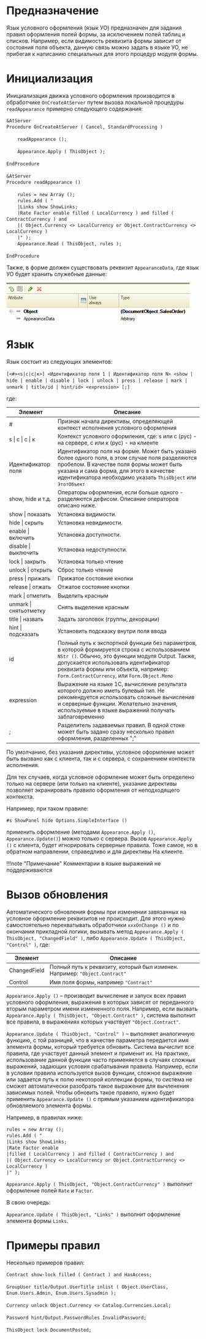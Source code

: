 Предназначение
==============

Язык условного оформления (язык УО) предназначен для задания правил оформления
полей формы, за исключением полей таблиц и списков. Например, если видимость
реквизита формы зависит от состояния поля объекта, данную связь можно задать в
языке УО, не прибегая к написанию специальных для этого процедур модуля формы.

Инициализация
=============

Инициализация движка условного оформления производится в обработчике
`OnCreateAtServer` путем вызова локальной процедуры `readAppearance` примерно
следующего содержания:

```
&AtServer
Procedure OnCreateAtServer ( Cancel, StandardProcessing )

    readAppearance ();

    Appearance.Apply ( ThisObject );

EndProcedure

&AtServer
Procedure readAppearance ()

    rules = new Array ();
    rules.Add ( "
    |Links show ShowLinks;
    |Rate Factor enable filled ( LocalCurrency ) and filled ( ContractCurrency ) and
    |( Object.Currency <> LocalCurrency or Object.ContractCurrency <> LocalCurrency )
    |" );
    Appearance.Read ( ThisObject, rules );

EndProcedure
```

Также, в форме должен существовать реквизит `AppearanceData`, где язык УО будет
хранить служебные данные:

![](../img/e14232785b7ff642c8b7f3fd4974879a.png)

Язык
====

Язык состоит из следующих элементов:

`[<#><s|c|с|к>] <Идентификатор поля 1 | Идентификатор поля N> <show | hide | enable | disable | lock | unlock | press | release | mark | unmark | title/id | hint/id> <expression> [;]`

где:

| Элемент                | Описание                                                                                                                                                                                                                                                                     |
|------------------------|------------------------------------------------------------------------------------------------------------------------------------------------------------------------------------------------------------------------------------------------------------------------------|
| #                      | Признак начала директивы, определяющей контекст исполнения условного оформления                                                                                                                                                                                              |
| s \| c \| с \| к       | Контекст условного оформления, где: s или с (рус) - на сервере, c или к (рус) - на клиенте                                                                                                                                                                                   |
| Идентификатор поля     | Идентификатор поля на форме. Может быть указано более одного поля, в этом случае поля разделяются пробелом. В качестве поля формы может быть указана и сама форма, для этого в качестве идентификатора необходимо указать `ThisObject` или `ЭтотОбъект`                          |
| show, hide и т.д.      | Операторы оформления, если больше одного - разделяются дефисом. Описание операторов описано ниже.                                                                                                                                                                            |
| show \| показать       | Установка видимости.                                                                                                                                                                                                                                                         |
| hide \| скрыть         | Установка невидимости.                                                                                                                                                                                                                                                       |
| enable \| включить     | Установка доступности.                                                                                                                                                                                                                                                       |
| disable \| выключить   | Установка недоступности.                                                                                                                                                                                                                                                     |
| lock \| закрыть        | Установка только чтение                                                                                                                                                                                                                                                      |
| unlock \| открыть      | Сброс только чтение                                                                                                                                                                                                                                                          |
| press \| прижать       | Прижатое состояние кнопки                                                                                                                                                                                                                                                    |
| release \| отжать      | Отжатое состояние кнопки                                                                                                                                                                                                                                                     |
| mark \| отметить       | Выделить красным                                                                                                                                                                                                                                                             |
| unmark \| снятьотметку | Снять выделение красным                                                                                                                                                                                                                                                      |
| title \| назвать       | Задать заголовок (группы, декорации)                                                                                                                                                                                                                                         |
| hint \| подсказать     | Установить подсказку внутри поля ввода                                                                                                                                                                                                                                       |
| id                     | Полный путь к экспортной функции без параметров, в которой формируется строка с использованием `NStr ()`. Обычно, это функции модуля Output. Также, допускается использовать идентификатор реквизита формы или  объекта, например: `Form.ContractCurrency`, или `Form.Object.Memo` |
| expression             | Выражение на языке 1С, вычисление результата которого должно иметь булевый тип. Не рекомендуется использовать сложные вычисления и серверные функции. Желательно значения, используемые в языке выражений получать заблаговременно                                           |
| ;                      | Разделитель задаваемых правил. В одной стоке может быть задано сразу несколько правил оформления, разделенных ";"                                                                                                                                                            |

По умолчанию, без указания директивы, условное оформление может быть вызвано как
с клиента, так и с сервера, с сохранением контекста исполнения.

Для тех случаев, когда условное оформление может быть определено только на
сервере (или только на клиенте), указание директивы позволяет экранировать
правило оформления от неподходящего контекста.

Например, при таком правиле:

    #s ShowPanel hide Options.SimpleInterface ()

применить оформление (методами `Appearance.Apply ()`, `Appearance.Update()`) можно
только с сервера. Вызов `Appearance.Apply ()` с клиента, будет игнорировать
серверные правила. Тоже самое, но в обратном направлении, справедливо и для
директивы На клиенте.

!!!note "Примечание"
    Комментарии в языке выражений не поддерживаются

Вызов обновления
================

Автоматического обновления формы при изменении завязанных на условное оформление
реквизитов не происходит. Для этого нужно самостоятельно перехватывать
обработчики `xxxOnChange ()` и по окончании прикладной логики, вызывать метод
`Appearance.Apply ( ThisObject, "ChangedField" )`, либо `Appearance.Update ( ThisObject, "Control" )`, где:

| Элемент      | Описание                                                                  |
|--------------|---------------------------------------------------------------------------|
| ChangedField | Полный путь к реквизиту, который был изменен. Например: `"Object.Contract"` |
| Control      | Имя поля формы, например `"Contract"`                                       |

`Appearance.Apply ()` – производит вычисление и запуск всех правил условного оформления, выражения в которых зависят от переданного вторым параметром имени измененного поля. Например, если вызвать `Appearance.Apply ( ThisObject, "Object.Contract" )`, система выполнит все правила, в выражениях которых участвует `"Object.Contract"`.

`Appearance.Update ( ThisObject, "Control" )` – выполняет аналогичную функцию, с той разницей, что в качестве параметра передается имя элемента формы, который требуется обновить. Система вычислит все правила, где участвует данный элемент и применит их. На практике, использование данной функции часто применяется в случаях сложных выражений, задающих условия срабатывания правила. Например, если в условии правила используется вызов функции, сложное выражение или задается путь к полю некоторой коллекции формы, то система не сможет автоматически разобрать такое выражение для вычленения зависимых полей. Чтобы обновить такое правило, нужно будет применить `Appearance.Update ()` с прямым указанием идентификатора обновляемого элемента формы.

Например, в правилах ниже:

    rules = new Array ();
    rules.Add ( "
    |Links show ShowLinks;
    |Rate Factor enable
    |filled ( LocalCurrency ) and filled ( ContractCurrency ) and
    |( Object.Currency <> LocalCurrency or Object.ContractCurrency <> LocalCurrency )
    |" );

`Appearance.Apply ( ThisObject, "Object.ContractCurrency" )` выполнит оформление
полей `Rate` и `Factor`.

В свою очередь:

`Appearance.Update ( ThisObject, "Links" )` выполнит оформление элемента формы
`Links`.

Примеры правил
==============

Несколько примеров правил:

    Contract show-lock filled ( Contract ) and HasAccess;

    GroupUser title/Output.UserTitle inlist ( Object.UserClass, Enum.Users.Admin, Enum.Users.Sysadmin );

    Currency unlock Object.Currency <> Catalog.Currencies.Local;

    Password hint/Output.PasswordRules InvalidPassword;

    ThisObject lock DocumentPosted;

 
